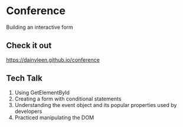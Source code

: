 # Conference
Building an interactive form 

## Check it out
https://dainyleen.github.io/conference

## Tech Talk
1. Using GetElementById
2. Creating a form with conditional statements
3. Understanding the event object and its popular properties used by developers
4. Practiced manipulating the DOM 
